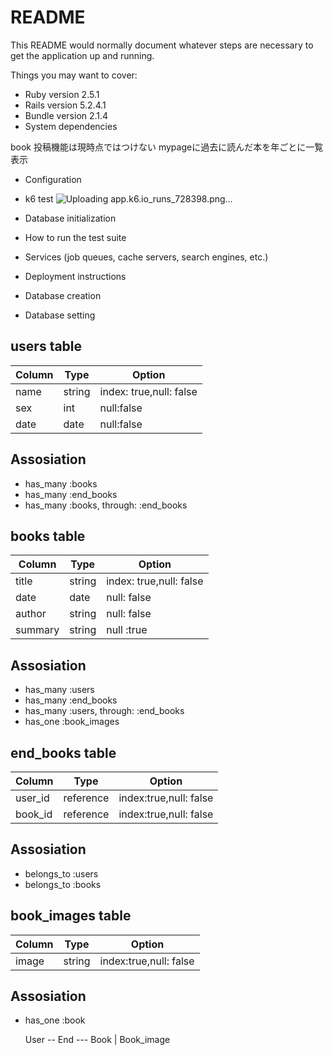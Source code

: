 # README

This README would normally document whatever steps are necessary to get the
application up and running.

Things you may want to cover:

* Ruby version
  2.5.1
* Rails version
  5.2.4.1
* Bundle version
  2.1.4
* System dependencies

book 投稿機能は現時点ではつけない
mypageに過去に読んだ本を年ごとに一覧表示

* Configuration

* k6 test
![Uploading app.k6.io_runs_728398.png…]()


* Database initialization

* How to run the test suite

* Services (job queues, cache servers, search engines, etc.)

* Deployment instructions

* Database creation

* Database setting

## users table
|Column|Type|Option|
|------|----|------|
|name|string|index: true,null: false|
|sex|int|null:false|
|date|date|null:false|

## Assosiation
- has_many :books
- has_many :end_books
- has_many :books, through: :end_books

## books table
|Column|Type|Option|
|------|----|------|
|title|string|index: true,null: false|
|date|date|null: false|
|author|string|null: false|
|summary|string|null :true|

## Assosiation
- has_many :users
- has_many :end_books
- has_many :users, through: :end_books
- has_one :book_images

## end_books table
|Column|Type|Option|
|------|----|------|
|user_id|reference|index:true,null: false|
|book_id|reference|index:true,null: false|

## Assosiation
- belongs_to :users
- belongs_to :books

## book_images table
|Column|Type|Option|
|------|----|------|
|image|string|index:true,null: false|

## Assosiation
- has_one :book


  User  -- End --- Book
                    |
                  Book_image
